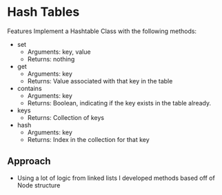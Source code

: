 # Hash Tables

Features
Implement a Hashtable Class with the following methods:

- set
    - Arguments: key, value
    - Returns: nothing
- get
    - Arguments: key
    - Returns: Value associated with that key in the table
- contains
    - Arguments: key
    - Returns: Boolean, indicating if the key exists in the table already.
- keys
    - Returns: Collection of keys
- hash
    - Arguments: key
    - Returns: Index in the collection for that key

## Approach

- Using a lot of logic from linked lists I developed methods based off of Node structure